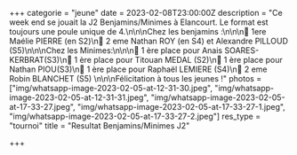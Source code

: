 +++
categorie = "jeune"
date = 2023-02-08T23:00:00Z
description = "Ce week end se jouait la J2 Benjamins/Minimes à Elancourt. Le format est toujours une poule unique de 4.\n\n\nChez les benjamins :\n\n\n🥇 1ere Maélie PIERRE (en S2)\n🥈 2 eme Nathan ROY (en S4) et Alexandre PILLOUD (S5)\n\n\nChez les Minimes:\n\n\n🥇 1 ère place pour Anais SOARES-KERBRAT(S3)\n🥇 1 ère place pour Titouan MEDAL (S2)\n🥇 1 ère place pour Nathan PIOU(S3)\n🥇 1 ère place pour Raphaël LEMIERE (S4)\n🥈 2 eme Robin BLANCHET (S5) \n\n\nFélicitation à tous les jeunes !"
photos = ["img/whatsapp-image-2023-02-05-at-12-31-30.jpeg", "img/whatsapp-image-2023-02-05-at-12-31-31.jpeg", "img/whatsapp-image-2023-02-05-at-17-33-27.jpeg", "img/whatsapp-image-2023-02-05-at-17-33-27-1.jpeg", "img/whatsapp-image-2023-02-05-at-17-33-27-2.jpeg"]
res_type = "tournoi"
title = "Resultat Benjamins/Minimes J2"

+++
